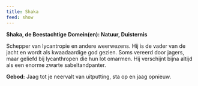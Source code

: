 ```yaml
---
title: Shaka
feed: show
---
```


**Shaka, de Beestachtige**
**Domein(en): Natuur, Duisternis**

Schepper van lycantropie en andere weerwezens. Hij is de vader van de jacht en wordt als kwaadaardige god gezien. Soms vereerd door jagers, maar geliefd bij lycanthropen die hun lot omarmen. Hij verschijnt bijna altijd als een enorme zwarte sabeltandpanter.

**Gebod:** Jaag tot je neervalt van uitputting, sta op en jaag opnieuw.
